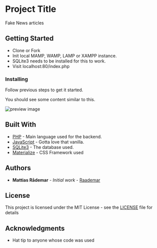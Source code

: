 # Project Title

Fake News articles

## Getting Started

* Clone or Fork
* Init local MAMP, WAMP, LAMP or XAMPP instance.
* SQLite3 needs to be installed for this to work.
* Visit localhost:80/index.php

### Installing

Follow previous steps to get it started.

You should see some content similar to this.

![preview image](https://i.imgur.com/qrpy16M.png)

## Built With

* [PHP](https://secure.php.net/) - Main language used for the backend.
* [JavaScript](https:javascript.com) - Gotta love that vanilla.
* [SQLite3](https://www.sqlite.org/index.html) - The database used.
* [Materialize](https://materializecss.com) - CSS Framework used


## Authors

* **Mattias Rådemar** - *Initial work* - [Raademar](https://github.com/Raademar)

## License

This project is licensed under the MIT License - see the [LICENSE](LICENSE) file for details

## Acknowledgments

* Hat tip to anyone whose code was used
